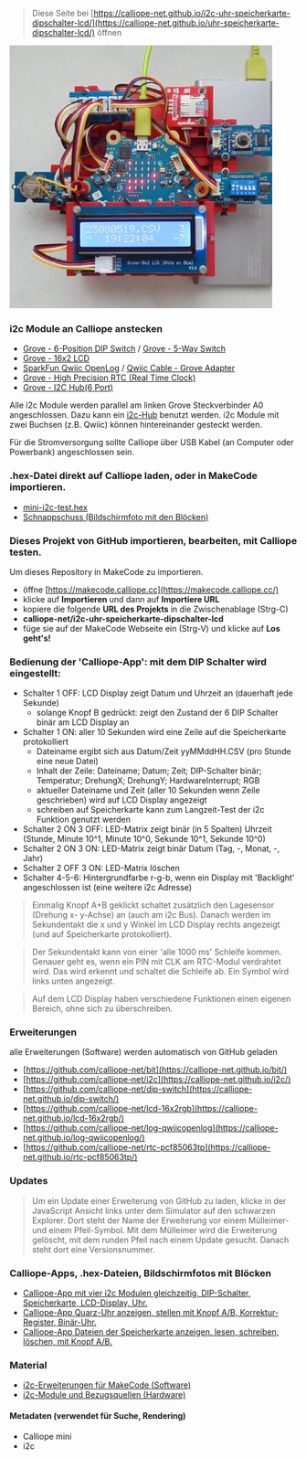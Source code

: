 
> Diese Seite bei [https://calliope-net.github.io/i2c-uhr-speicherkarte-dipschalter-lcd/](https://calliope-net.github.io/uhr-speicherkarte-dipschalter-lcd/) öffnen

![](icon.png)

### i2c Module an Calliope anstecken

* [Grove - 6-Position DIP Switch](https://wiki.seeedstudio.com/Grove-6-Position_DIP_Switch/) / [Grove - 5-Way Switch](https://wiki.seeedstudio.com/Grove-5-Way_Switch/)
* [Grove - 16x2 LCD](https://wiki.seeedstudio.com/Grove-16x2_LCD_Series/)
* [SparkFun Qwiic OpenLog](https://www.sparkfun.com/products/15164) / [Qwiic Cable - Grove Adapter](https://www.sparkfun.com/products/15109)
* [Grove - High Precision RTC (Real Time Clock)](https://wiki.seeedstudio.com/Grove_High_Precision_RTC/)
* [Grove - I2C Hub(6 Port)](https://wiki.seeedstudio.com/Grove-I2C-Hub-6Port/)

Alle i2c Module werden parallel am linken Grove Steckverbinder A0 angeschlossen. 
Dazu kann ein [i2c-Hub](https://wiki.seeedstudio.com/Grove-I2C-Hub-6Port/) benutzt werden.
i2c Module mit zwei Buchsen (z.B. Qwiic) können hintereinander gesteckt werden.

Für die Stromversorgung sollte Calliope über USB Kabel (an Computer oder Powerbank) angeschlossen sein.

### .hex-Datei direkt auf Calliope laden, oder in MakeCode importieren.

* [mini-i2c-test.hex](mini-i2c-test.hex)
* [Schnappschuss (Bildschirmfoto mit den Blöcken)](mini-i2c-test.png)

### Dieses Projekt von GitHub importieren, bearbeiten, mit Calliope testen.

Um dieses Repository in MakeCode zu importieren.

* öffne [https://makecode.calliope.cc](https://makecode.calliope.cc/)
* klicke auf **Importieren** und dann auf **Importiere URL**
* kopiere die folgende **URL des Projekts** in die Zwischenablage (Strg-C)
* **calliope-net/i2c-uhr-speicherkarte-dipschalter-lcd**
* füge sie auf der MakeCode Webseite ein (Strg-V) und klicke auf **Los geht's!**

### Bedienung der 'Calliope-App': mit dem DIP Schalter wird eingestellt:

* Schalter 1 OFF: LCD Display zeigt Datum und Uhrzeit an (dauerhaft jede Sekunde)
  * solange Knopf B gedrückt: zeigt den Zustand der 6 DIP Schalter binär am LCD Display an
* Schalter 1 ON: aller 10 Sekunden wird eine Zeile auf die Speicherkarte protokolliert
  * Dateiname ergibt sich aus Datum/Zeit yyMMddHH.CSV (pro Stunde eine neue Datei)
  * Inhalt der Zeile: Dateiname; Datum; Zeit; DIP-Schalter binär; Temperatur; DrehungX; DrehungY; HardwareInterrupt; RGB
  * aktueller Dateiname und Zeit (aller 10 Sekunden wenn Zeile geschrieben) wird auf LCD Display angezeigt
  * schreiben auf Speicherkarte kann zum Langzeit-Test der i2c Funktion genutzt werden
* Schalter 2 ON 3 OFF: LED-Matrix zeigt binär (in 5 Spalten) Uhrzeit (Stunde, Minute 10^1, Minute 10^0, Sekunde 10^1, Sekunde 10^0)
* Schalter 2 ON 3 ON: LED-Matrix zeigt binär Datum (Tag, -, Monat, -, Jahr)
* Schalter 2 OFF 3 ON: LED-Matrix löschen
* Schalter 4-5-6: Hintergrundfarbe r-g-b, wenn ein Display mit 'Backlight' angeschlossen ist (eine weitere i2c Adresse)

> Einmalig Knopf A+B geklickt schaltet zusätzlich den Lagesensor (Drehung x- y-Achse) an (auch am i2c Bus).
> Danach werden im Sekundentakt die x und y Winkel im LCD Display rechts angezeigt (und auf Speicherkarte protokolliert).

> Der Sekundentakt kann von einer 'alle 1000 ms' Schleife kommen. Genauer geht es, wenn ein PIN mit CLK am RTC-Modul verdrahtet wird.
> Das wird erkennt und schaltet die Schleife ab. Ein Symbol wird links unten angezeigt.

> Auf dem LCD Display haben verschiedene Funktionen einen eigenen Bereich, ohne sich zu überschreiben.

### Erweiterungen

alle Erweiterungen (Software) werden automatisch von GitHub geladen

* [https://github.com/calliope-net/bit](https://calliope-net.github.io/bit/)
* [https://github.com/calliope-net/i2c](https://calliope-net.github.io/i2c/)
* [https://github.com/calliope-net/dip-switch](https://calliope-net.github.io/dip-switch/)
* [https://github.com/calliope-net/lcd-16x2rgb](https://calliope-net.github.io/lcd-16x2rgb/)
* [https://github.com/calliope-net/log-qwiicopenlog](https://calliope-net.github.io/log-qwiicopenlog/)
* [https://github.com/calliope-net/rtc-pcf85063tp](https://calliope-net.github.io/rtc-pcf85063tp/)

### Updates

> Um ein Update einer Erweiterung von GitHub zu laden, klicke in der JavaScript Ansicht
> links unter dem Simulator auf den schwarzen Explorer. Dort steht der Name der Erweiterung
> vor einem Mülleimer- und einem Pfeil-Symbol. Mit dem Mülleimer wird die Erweiterung gelöscht,
> mit dem runden Pfeil nach einem Update gesucht. Danach steht dort eine Versionsnummer.

### Calliope-Apps, .hex-Dateien, Bildschirmfotos mit Blöcken

* [Calliope-App mit vier i2c Modulen gleichzeitig, DIP-Schalter, Speicherkarte, LCD-Display, Uhr.](https://calliope-net.github.io/uhr-speicherkarte-dipschalter-lcd/)
* [Calliope-App Quarz-Uhr anzeigen, stellen mit Knopf A/B, Korrektur-Register, Binär-Uhr.](https://calliope-net.github.io/i2c-uhr-stellen/)
* [Calliope-App Dateien der Speicherkarte anzeigen, lesen, schreiben, löschen, mit Knopf A/B.](https://calliope-net.github.io/i2c-speicherkarte-verwalten/)

### Material

* [i2c-Erweiterungen für MakeCode (Software)](https://calliope-net.github.io/i2c-test#erweiterungen)
* [i2c-Module und Bezugsquellen (Hardware)](https://calliope-net.github.io/i2c-test#bezugsquellen)

#### Metadaten (verwendet für Suche, Rendering)

* Calliope mini
* i2c
